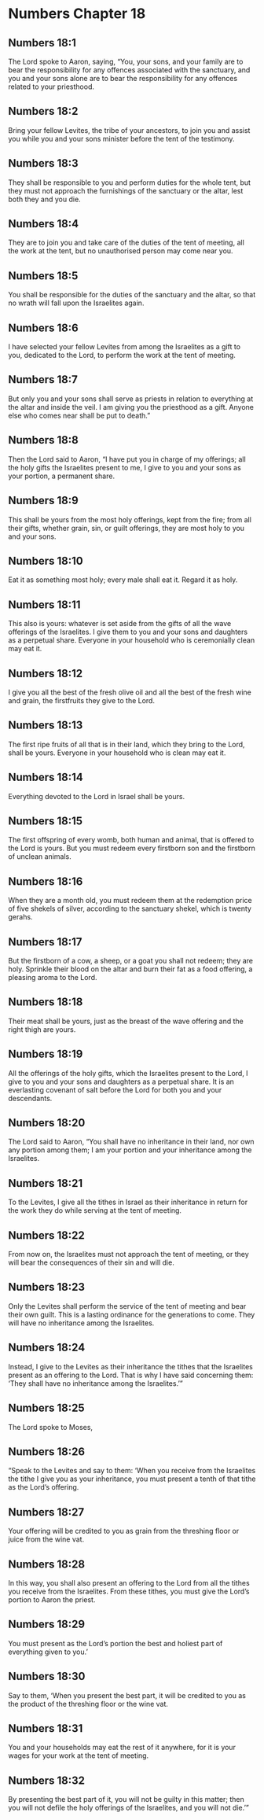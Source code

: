 # Numbers Chapter 18

## Numbers 18:1
The Lord spoke to Aaron, saying, “You, your sons, and your family are to bear the responsibility for any offences associated with the sanctuary, and you and your sons alone are to bear the responsibility for any offences related to your priesthood.

## Numbers 18:2
Bring your fellow Levites, the tribe of your ancestors, to join you and assist you while you and your sons minister before the tent of the testimony.

## Numbers 18:3
They shall be responsible to you and perform duties for the whole tent, but they must not approach the furnishings of the sanctuary or the altar, lest both they and you die.

## Numbers 18:4
They are to join you and take care of the duties of the tent of meeting, all the work at the tent, but no unauthorised person may come near you.

## Numbers 18:5
You shall be responsible for the duties of the sanctuary and the altar, so that no wrath will fall upon the Israelites again.

## Numbers 18:6
I have selected your fellow Levites from among the Israelites as a gift to you, dedicated to the Lord, to perform the work at the tent of meeting.

## Numbers 18:7
But only you and your sons shall serve as priests in relation to everything at the altar and inside the veil. I am giving you the priesthood as a gift. Anyone else who comes near shall be put to death.”

## Numbers 18:8
Then the Lord said to Aaron, “I have put you in charge of my offerings; all the holy gifts the Israelites present to me, I give to you and your sons as your portion, a permanent share.

## Numbers 18:9
This shall be yours from the most holy offerings, kept from the fire; from all their gifts, whether grain, sin, or guilt offerings, they are most holy to you and your sons.

## Numbers 18:10
Eat it as something most holy; every male shall eat it. Regard it as holy.

## Numbers 18:11
This also is yours: whatever is set aside from the gifts of all the wave offerings of the Israelites. I give them to you and your sons and daughters as a perpetual share. Everyone in your household who is ceremonially clean may eat it.

## Numbers 18:12
I give you all the best of the fresh olive oil and all the best of the fresh wine and grain, the firstfruits they give to the Lord.

## Numbers 18:13
The first ripe fruits of all that is in their land, which they bring to the Lord, shall be yours. Everyone in your household who is clean may eat it.

## Numbers 18:14
Everything devoted to the Lord in Israel shall be yours.

## Numbers 18:15
The first offspring of every womb, both human and animal, that is offered to the Lord is yours. But you must redeem every firstborn son and the firstborn of unclean animals.

## Numbers 18:16
When they are a month old, you must redeem them at the redemption price of five shekels of silver, according to the sanctuary shekel, which is twenty gerahs.

## Numbers 18:17
But the firstborn of a cow, a sheep, or a goat you shall not redeem; they are holy. Sprinkle their blood on the altar and burn their fat as a food offering, a pleasing aroma to the Lord.

## Numbers 18:18
Their meat shall be yours, just as the breast of the wave offering and the right thigh are yours.

## Numbers 18:19
All the offerings of the holy gifts, which the Israelites present to the Lord, I give to you and your sons and daughters as a perpetual share. It is an everlasting covenant of salt before the Lord for both you and your descendants.

## Numbers 18:20
The Lord said to Aaron, “You shall have no inheritance in their land, nor own any portion among them; I am your portion and your inheritance among the Israelites.

## Numbers 18:21
To the Levites, I give all the tithes in Israel as their inheritance in return for the work they do while serving at the tent of meeting.

## Numbers 18:22
From now on, the Israelites must not approach the tent of meeting, or they will bear the consequences of their sin and will die.

## Numbers 18:23
Only the Levites shall perform the service of the tent of meeting and bear their own guilt. This is a lasting ordinance for the generations to come. They will have no inheritance among the Israelites.

## Numbers 18:24
Instead, I give to the Levites as their inheritance the tithes that the Israelites present as an offering to the Lord. That is why I have said concerning them: ‘They shall have no inheritance among the Israelites.’”

## Numbers 18:25
The Lord spoke to Moses,

## Numbers 18:26
“Speak to the Levites and say to them: ‘When you receive from the Israelites the tithe I give you as your inheritance, you must present a tenth of that tithe as the Lord’s offering.

## Numbers 18:27
Your offering will be credited to you as grain from the threshing floor or juice from the wine vat.

## Numbers 18:28
In this way, you shall also present an offering to the Lord from all the tithes you receive from the Israelites. From these tithes, you must give the Lord’s portion to Aaron the priest.

## Numbers 18:29
You must present as the Lord’s portion the best and holiest part of everything given to you.’

## Numbers 18:30
Say to them, ‘When you present the best part, it will be credited to you as the product of the threshing floor or the wine vat.

## Numbers 18:31
You and your households may eat the rest of it anywhere, for it is your wages for your work at the tent of meeting.

## Numbers 18:32
By presenting the best part of it, you will not be guilty in this matter; then you will not defile the holy offerings of the Israelites, and you will not die.’”
